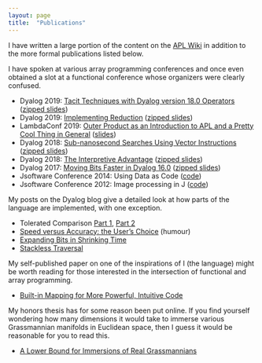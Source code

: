 ```yaml
---
layout: page
title:  "Publications"
---
```


I have written a large portion of the content on the [APL Wiki](https://aplwiki.com/wiki/Main_Page) in addition to the more formal publications listed below.

I have spoken at various array programming conferences and once even obtained a slot at a functional conference whose organizers were clearly confused.
- Dyalog 2019: [Tacit Techniques with Dyalog version 18.0 Operators](https://dyalog.tv/Dyalog19/?v=czWC4tjwzOQ) ([zipped slides](https://www.dyalog.com/uploads/conference/dyalog19/presentations/D04_Tacit_Techniques.zip))
- Dyalog 2019: [Implementing Reduction](https://dyalog.tv/Dyalog19/?v=TqmpSP8Knvg) ([zipped slides](https://www.dyalog.com/uploads/conference/dyalog19/presentations/D09_Implementing_Reduction.zip))
- LambdaConf 2019: [Outer Product as an Introduction to APL and a Pretty Cool Thing in General](https://www.youtube.com/watch?v=WlUHw4hC4OY) ([slides](https://mlochbaum.github.io/OuterProduct/))
- Dyalog 2018: [Sub-nanosecond Searches Using Vector Instructions](https://dyalog.tv/Dyalog18/?v=paxIkKBzqBU) ([zipped slides](https://www.dyalog.com/user-meetings/uploads/conference/dyalog18/presentations/D15_The_Interpretive_Advantage.zip))
- Dyalog 2018: [The Interpretive Advantage](https://dyalog.tv/Dyalog18/?v=-6no6N3i9Tg) ([zipped slides](https://www.dyalog.com/user-meetings/uploads/conference/dyalog18/presentations/D08_Searches_Using_Vector_Instructions.zip))
- Dyalog 2017: [Moving Bits Faster in Dyalog 16.0](https://dyalog.tv/Dyalog17/?v=2KnrDmZov4U) ([zipped slides](https://www.dyalog.com/uploads/conference/dyalog17/presentations/D08_Moving_Bits_Faster_in_Dyalog_16.zip))
- Jsoftware Conference 2014: Using Data as Code ([code](https://code.jsoftware.com/wiki/Community/Conference2014/Talks/UsingDataAsCode))
- Jsoftware Conference 2012: Image processing in J ([code](https://code.jsoftware.com/wiki/Community/Conference2012/Talks/ImageProcessing))

My posts on the Dyalog blog give a detailed look at how parts of the language are implemented, with one exception.
- Tolerated Comparison [Part 1](https://www.dyalog.com/blog/2018/11/tolerated-comparison-part-1/), [Part 2](https://www.dyalog.com/blog/2019/06/tolerated-comparison-part-2/)
- [Speed versus Accuracy: the User’s Choice](https://www.dyalog.com/blog/2019/04/speed-versus-accuracy-the-users-choice/) (humour)
- [Expanding Bits in Shrinking Time](https://www.dyalog.com/blog/2018/06/expanding-bits-in-shrinking-time/)
- [Stackless Traversal](https://www.dyalog.com/blog/2018/01/stackless-traversal/)

My self-published paper on one of the inspirations of I (the language) might be worth reading for those interested in the intersection of functional and array programming.
- [Built-in Mapping for More Powerful, Intuitive Code](https://github.com/mlochbaum/ILanguage/blob/master/doc/BuiltInMapping/BuiltInMapping.pdf)

My honors thesis has for some reason been put online. If you find yourself wondering how many dimensions it would take to immerse various Grassmannian manifolds in Euclidean space, then I guess it would be reasonable for you to read this.
- [A Lower Bound for Immersions of Real Grassmannians](https://cdr.lib.unc.edu/concern/honors_theses/pg15bk00p)
